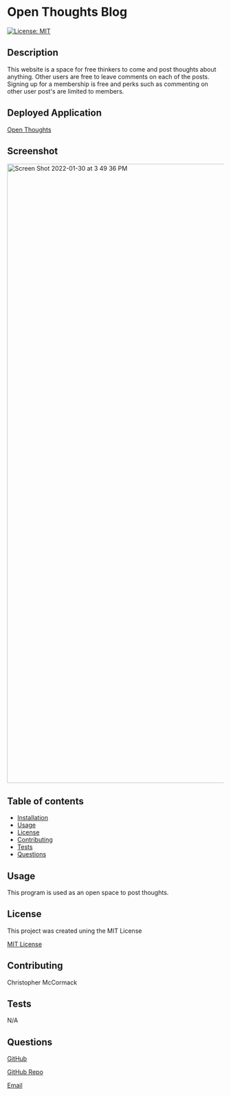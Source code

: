 # Open Thoughts Blog
[![License: MIT](https://img.shields.io/badge/License-MIT-yellow.svg)](https://opensource.org/licenses/MIT)

  ## Description
  This website is a space for free thinkers to come and post thoughts about anything. Other users are free to leave comments on each of the posts. Signing up for a membership is free and perks such as commenting on other user post's are limited to members.

  ## Deployed Application
  [Open Thoughts](https://warm-retreat-57367.herokuapp.com/)
  
  ## Screenshot
  <img width="1439" alt="Screen Shot 2022-01-30 at 3 49 36 PM" src="https://user-images.githubusercontent.com/86354138/151717300-c385e1ab-a37c-4563-8c39-d04c7a6c3645.png">

  ## Table of contents

  * [Installation](#installation)
  * [Usage](#usage)
  * [License](#license)
  * [Contributing](#contributing)
  * [Tests](#tests)
  * [Questions](#questions)


  ## Usage
  This program is used as an open space to post thoughts.
  
  ## License
  This project was created uning the MIT License
 

  [MIT License](https://git.heroku.com/open-thoughts.git)


  ## Contributing
  Christopher McCormack

  ## Tests
  N/A

  ## Questions

  [GitHub](https://github.com/CmcCormack92)
  
  [GitHub Repo](https://github.com/CmcCormack92/open-thoughts)

  [Email](mailto:chrismack135@gmail.com)
